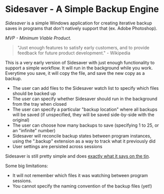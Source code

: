 # Sidesaver - A Simple Backup Engine

*Sidesaver* is a simple Windows application for creating iterative backup saves in programs that don't natively support that (ex. Adobe Photoshop).

*MVP - Minimum Viable Product.* 
> "Just enough features to satisfy early customers, and to provide feedback for future product development." - Wikipedia

This is a very early version of Sidesaver with just enough functionality to support a simple workflow. It will run in the background while you work. Everytime you save, it will copy the file, and save the new copy as a backup.

* The user can add files to the Sidesaver watch list to specify which files should be backed up
* The user can specify whether Sidesaver should run in the background from the tray when closed
* The user can specify a particular "backup location" where all backups will be saved (if unspecified, they will be saved side-by-side with the original)
* The user can choose how many backups to save (specifying 1 to 25, or an "infinite" number)
* Sidesaver will reconcile backup states between program instances, using the ".backup" extension as a way to track what it previously did
* User settings are persisted across sessions

Sidesaver is still pretty simple and does [exactly what it says on the tin](https://tvtropes.org/pmwiki/pmwiki.php/Main/ExactlyWhatItSaysOnTheTin). 

Some big limitations:
* It will not remember which files it was watching between program sessions.
* You cannot specify the naming convention of the backup files (yet!)
